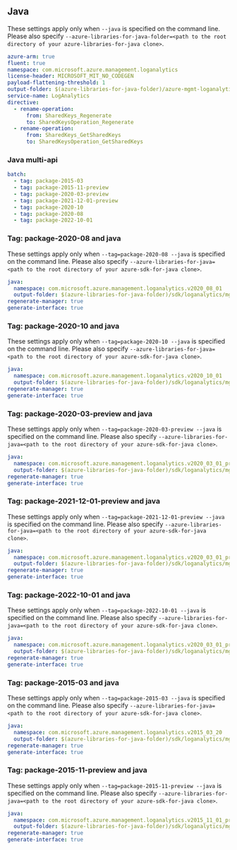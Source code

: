 ## Java

These settings apply only when `--java` is specified on the command line.
Please also specify `--azure-libraries-for-java-folder=<path to the root directory of your azure-libraries-for-java clone>`.

``` yaml $(java)
azure-arm: true
fluent: true
namespace: com.microsoft.azure.management.loganalytics
license-header: MICROSOFT_MIT_NO_CODEGEN
payload-flattening-threshold: 1
output-folder: $(azure-libraries-for-java-folder)/azure-mgmt-loganalytics
service-name: LogAnalytics
directive:
  - rename-operation:
      from: SharedKeys_Regenerate
      to: SharedKeysOperation_Regenerate
  - rename-operation:
      from: SharedKeys_GetSharedKeys
      to: SharedKeysOperation_GetSharedKeys
```

### Java multi-api

``` yaml $(java) && $(multiapi)
batch:
  - tag: package-2015-03
  - tag: package-2015-11-preview
  - tag: package-2020-03-preview
  - tag: package-2021-12-01-preview
  - tag: package-2020-10
  - tag: package-2020-08
  - tag: package-2022-10-01
```

### Tag: package-2020-08 and java

These settings apply only when `--tag=package-2020-08 --java` is specified on the command line.
Please also specify `--azure-libraries-for-java=<path to the root directory of your azure-sdk-for-java clone>`.

``` yaml $(tag) == 'package-2020-08' && $(java) && $(multiapi)
java:
  namespace: com.microsoft.azure.management.loganalytics.v2020_08_01
  output-folder: $(azure-libraries-for-java-folder)/sdk/loganalytics/mgmt-v2020_08_01
regenerate-manager: true
generate-interface: true
```

### Tag: package-2020-10 and java

These settings apply only when `--tag=package-2020-10 --java` is specified on the command line.
Please also specify `--azure-libraries-for-java=<path to the root directory of your azure-sdk-for-java clone>`.

``` yaml $(tag) == 'package-2020-10' && $(java) && $(multiapi)
java:
  namespace: com.microsoft.azure.management.loganalytics.v2020_10_01
  output-folder: $(azure-libraries-for-java-folder)/sdk/loganalytics/mgmt-v2020_10_01
regenerate-manager: true
generate-interface: true
```

### Tag: package-2020-03-preview and java

These settings apply only when `--tag=package-2020-03-preview --java` is specified on the command line.
Please also specify `--azure-libraries-for-java=<path to the root directory of your azure-sdk-for-java clone>`.

``` yaml $(tag) == 'package-2020-03-preview' && $(java) && $(multiapi)
java:
  namespace: com.microsoft.azure.management.loganalytics.v2020_03_01_preview
  output-folder: $(azure-libraries-for-java-folder)/sdk/loganalytics/mgmt-v2020_03_01_preview
regenerate-manager: true
generate-interface: true
```

### Tag: package-2021-12-01-preview and java

These settings apply only when `--tag=package-2021-12-01-preview --java` is specified on the command line.
Please also specify `--azure-libraries-for-java=<path to the root directory of your azure-sdk-for-java clone>`.

``` yaml $(tag) == 'package-2021-12-01-preview' && $(java) && $(multiapi)
java:
  namespace: com.microsoft.azure.management.loganalytics.v2020_03_01_preview
  output-folder: $(azure-libraries-for-java-folder)/sdk/loganalytics/mgmt-v2021_03_01_privatepreview
regenerate-manager: true
generate-interface: true
```

### Tag: package-2022-10-01 and java

These settings apply only when `--tag=package-2022-10-01 --java` is specified on the command line.
Please also specify `--azure-libraries-for-java=<path to the root directory of your azure-sdk-for-java clone>`.

``` yaml $(tag) == 'package-2022-10-01' && $(java) && $(multiapi)
java:
  namespace: com.microsoft.azure.management.loganalytics.v2020_03_01_preview
  output-folder: $(azure-libraries-for-java-folder)/sdk/loganalytics/mgmt-v2021_03_01_privatepreview
regenerate-manager: true
generate-interface: true
```

### Tag: package-2015-03 and java

These settings apply only when `--tag=package-2015-03 --java` is specified on the command line.
Please also specify `--azure-libraries-for-java=<path to the root directory of your azure-sdk-for-java clone>`.

``` yaml $(tag) == 'package-2015-03' && $(java) && $(multiapi)
java:
  namespace: com.microsoft.azure.management.loganalytics.v2015_03_20
  output-folder: $(azure-libraries-for-java-folder)/sdk/loganalytics/mgmt-v2015_03_20
regenerate-manager: true
generate-interface: true
```

### Tag: package-2015-11-preview and java

These settings apply only when `--tag=package-2015-11-preview --java` is specified on the command line.
Please also specify `--azure-libraries-for-java=<path to the root directory of your azure-sdk-for-java clone>`.

``` yaml $(tag) == 'package-2015-11-preview' && $(java) && $(multiapi)
java:
  namespace: com.microsoft.azure.management.loganalytics.v2015_11_01_preview
  output-folder: $(azure-libraries-for-java-folder)/sdk/loganalytics/mgmt-v2015_11_01_preview
regenerate-manager: true
generate-interface: true
```